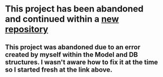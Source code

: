 # This project has been abandoned and continued within a [new repository](https://github.com/AlfredA93/recipe-repo-2)

## This project was abandoned due to an error created by myself within the Model and DB structures. I wasn't aware how to fix it at the time so I started fresh at the link above.